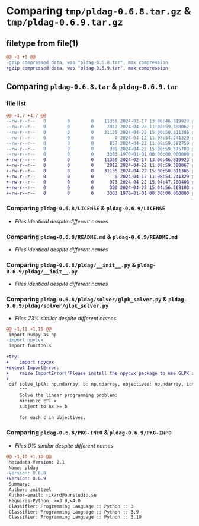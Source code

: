 # Comparing `tmp/pldag-0.6.8.tar.gz` & `tmp/pldag-0.6.9.tar.gz`

## filetype from file(1)

```diff
@@ -1 +1 @@
-gzip compressed data, was "pldag-0.6.8.tar", max compression
+gzip compressed data, was "pldag-0.6.9.tar", max compression
```

## Comparing `pldag-0.6.8.tar` & `pldag-0.6.9.tar`

### file list

```diff
@@ -1,7 +1,7 @@
--rw-r--r--   0        0        0    11356 2024-02-17 13:06:46.819923 pldag-0.6.8/LICENSE
--rw-r--r--   0        0        0     2812 2024-04-22 11:08:59.388067 pldag-0.6.8/README.md
--rw-r--r--   0        0        0    31135 2024-04-22 15:00:50.811385 pldag-0.6.8/pldag/__init__.py
--rw-r--r--   0        0        0        0 2024-04-12 11:08:54.241329 pldag-0.6.8/pldag/solver/__init__.py
--rw-r--r--   0        0        0      857 2024-04-22 11:08:59.392759 pldag-0.6.8/pldag/solver/glpk_solver.py
--rw-r--r--   0        0        0      399 2024-04-22 15:00:59.575789 pldag-0.6.8/pyproject.toml
--rw-r--r--   0        0        0     3303 1970-01-01 00:00:00.000000 pldag-0.6.8/PKG-INFO
+-rw-r--r--   0        0        0    11356 2024-02-17 13:06:46.819923 pldag-0.6.9/LICENSE
+-rw-r--r--   0        0        0     2812 2024-04-22 11:08:59.388067 pldag-0.6.9/README.md
+-rw-r--r--   0        0        0    31135 2024-04-22 15:00:50.811385 pldag-0.6.9/pldag/__init__.py
+-rw-r--r--   0        0        0        0 2024-04-12 11:08:54.241329 pldag-0.6.9/pldag/solver/__init__.py
+-rw-r--r--   0        0        0      973 2024-04-22 15:04:47.780408 pldag-0.6.9/pldag/solver/glpk_solver.py
+-rw-r--r--   0        0        0      399 2024-04-22 15:04:56.568103 pldag-0.6.9/pyproject.toml
+-rw-r--r--   0        0        0     3303 1970-01-01 00:00:00.000000 pldag-0.6.9/PKG-INFO
```

### Comparing `pldag-0.6.8/LICENSE` & `pldag-0.6.9/LICENSE`

 * *Files identical despite different names*

### Comparing `pldag-0.6.8/README.md` & `pldag-0.6.9/README.md`

 * *Files identical despite different names*

### Comparing `pldag-0.6.8/pldag/__init__.py` & `pldag-0.6.9/pldag/__init__.py`

 * *Files identical despite different names*

### Comparing `pldag-0.6.8/pldag/solver/glpk_solver.py` & `pldag-0.6.9/pldag/solver/glpk_solver.py`

 * *Files 23% similar despite different names*

```diff
@@ -1,11 +1,15 @@
 import numpy as np
-import npycvx
 import functools
 
+try:
+    import npycvx
+except ImportError:
+    raise ImportError("Please install the npycvx package to use GLPK solver module.")
+
 def solve_lp(A: np.ndarray, b: np.ndarray, objectives: np.ndarray, int_vrs: set=set()):
     """
     Solve the linear programming problem:
     minimize c^T x
     subject to Ax >= b
 
     for each c in objectives.
```

### Comparing `pldag-0.6.8/PKG-INFO` & `pldag-0.6.9/PKG-INFO`

 * *Files 0% similar despite different names*

```diff
@@ -1,10 +1,10 @@
 Metadata-Version: 2.1
 Name: pldag
-Version: 0.6.8
+Version: 0.6.9
 Summary: 
 Author: znittzel
 Author-email: rikard@ourstudio.se
 Requires-Python: >=3.9,<4.0
 Classifier: Programming Language :: Python :: 3
 Classifier: Programming Language :: Python :: 3.9
 Classifier: Programming Language :: Python :: 3.10
```

